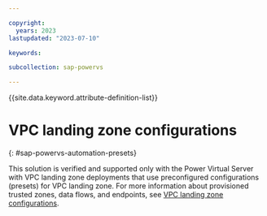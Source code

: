 ```yaml
---

copyright:
  years: 2023
lastupdated: "2023-07-10"

keywords:

subcollection: sap-powervs

---
```


{{site.data.keyword.attribute-definition-list}}

# VPC landing zone configurations
{: #sap-powervs-automation-presets}

This solution is verified and supported only with the Power Virtual Server with VPC landing zone deployments that use preconfigured configurations (presets) for VPC landing zone. For more information about provisioned trusted zones, data flows, and endpoints, see [VPC landing zone configurations](/docs/powervs-vpc?topic=powervs-vpc-powervs-automation-presets).
